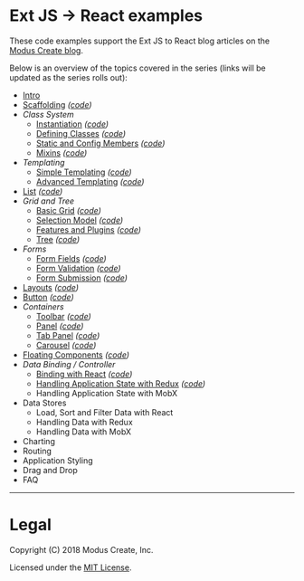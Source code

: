 # Ext JS -> React examples

These code examples support the Ext JS to React blog articles on the [Modus Create blog](https://moduscreate.com/blog/extjs_to_react_migration_to_open_source/). 

Below is an overview of the topics covered in the series (links will be updated as the series rolls out):

 - [Intro](https://moduscreate.com/blog/extjs_to_react_migration_to_open_source/)
 - [Scaffolding](https://moduscreate.com/blog/ext-js-to-react-scaffolding/) *([code](./01-scaffolding))*
 - *Class System*
   - [Instantiation](https://moduscreate.com/blog/extjs-react-class-instantiation-code-style/) *([code](./02-instantiation))*
   - [Defining Classes](https://moduscreate.com/blog/ext-js-react-defining-classes/) *([code](./03-defining-classes))*
   - [Static and Config Members](https://moduscreate.com/blog/ext-js-react-static-config-members/) *([code](./04-static-and-config-members))*
   - [Mixins](https://moduscreate.com/blog/ext-js-react-mixins/) *([code](./05-mixins))*
 - *Templating*
   - [Simple Templating](https://moduscreate.com/blog/ext-js-react-simple-templating/) *([code](./06-templating))*
   - [Advanced Templating](https://moduscreate.com/blog/ext-js-react-advanced-templating/) *([code](./06-templating))*
 - [List](https://moduscreate.com/blog/ext-js-react-list/) *([code](./07-list))*
 - *Grid and Tree*
   - [Basic Grid](https://moduscreate.com/blog/ext-js-react-basic-grid/) *([code](./08-basic-grid))*
   - [Selection Model](https://moduscreate.com/blog/ext-js-react-selection-model/) *([code](./09-selection-model))*
   - [Features and Plugins](https://moduscreate.com/blog/ext-js-react-features-plugins/) *([code](./10-grid-features))*
   - [Tree](https://moduscreate.com/blog/ext-js-react-tree/) *([code](./11-tree))*
 - *Forms*
   - [Form Fields](https://moduscreate.com/blog/ext-js-react-form-fields/) *([code](./12-form-fields))*
   - [Form Validation](https://moduscreate.com/blog/ext-js-react-form-validations/) *([code](./13-form-validation))*
   - [Form Submission](https://moduscreate.com/blog/ext-js-react-form-submission/) *([code](./14-form-submission))*
 - [Layouts](https://moduscreate.com/blog/ext-js-react-layouts/) *([code](./15-layouts))*
 - [Button](https://moduscreate.com/blog/ext-js-react-button/) *([code](./16-buttons))*
 - *Containers*
   - [Toolbar](https://moduscreate.com/blog/ext-js-react-toolbar/) *([code](./17-toolbar))*
   - [Panel](https://moduscreate.com/blog/ext-js-to-react-panel/) *([code](./18-panel))*
   - [Tab Panel](https://moduscreate.com/blog/ext-js-to-react-tab-panel/) *([code](./19-tabpanel))*
   - [Carousel](https://moduscreate.com/blog/ext-js-to-react-carousel/) *([code](./20-carousel))*
 - [Floating Components](https://moduscreate.com/blog/ext-js-to-react-floating-components/) *([code](./21-floating-components))*
 - *Data Binding / Controller*
   - [Binding with React](https://moduscreate.com/blog/ext-js-to-react-binding-with-react/) *([code](./22-react-binding))*
   - [Handling Application State with Redux](https://moduscreate.com/blog/ext-js-to-react-handling-application-state-with-redux/) *([code](./23-redux-state))*
   - Handling Application State with MobX
 - Data Stores
   - Load, Sort and Filter Data with React
   - Handling Data with Redux
   - Handling Data with MobX
 - Charting
 - Routing
 - Application Styling
 - Drag and Drop
 - FAQ

---

# Legal 
Copyright (C) 2018 Modus Create, Inc.

Licensed under the [MIT License](LICENSE.md).
